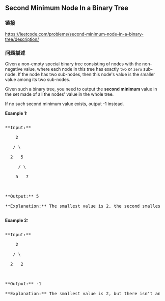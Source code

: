 ## Second Minimum Node In a Binary Tree  
### 链接  
https://leetcode.com/problems/second-minimum-node-in-a-binary-tree/description/  
### 问题描述

Given a non-empty special binary tree consisting of nodes with the non-negative value, where each node in this tree has exactly `two` or `zero` sub-node. If the node has two sub-nodes, then this node's value is the smaller value among its two sub-nodes. 



Given such a binary tree, you need to output the **second minimum** value in the set made of all the nodes' value in the whole tree. 



If no such second minimum value exists, output -1 instead.


**Example 1:**<br />
<pre>
**Input:** 
    2
   / \
  2   5
     / \
    5   7

**Output:** 5
**Explanation:** The smallest value is 2, the second smallest value is 5.
</pre>


**Example 2:**<br />
<pre>
**Input:** 
    2
   / \
  2   2

**Output:** -1
**Explanation:** The smallest value is 2, but there isn't any second smallest value.
</pre>


